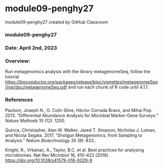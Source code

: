 # module09-penghy27
module09-penghy27 created by GitHub Classroom

### module09-penghy27
### Date: April 2nd, 2023
### Overview:
Run metagenomics analysis with the library metagenomeSeq, follow the tutorial  https://bioconductor.org/packages/release/bioc/vignettes/metagenomeSeq/inst/doc/metagenomeSeq.pdf and run each chunk of R code until 4.1.1.

### References
Paulson, Joseph N., O. Colin Stine, Héctor Corrada Bravo, and Mihai Pop. 2013. “Differential Abundance Analysis for Microbial Marker-Gene Surveys.” *Nature Methods* 10 (12): 1200.

Quince, Christopher, Alan W. Walker, Jared T. Simpson, Nicholas J. Loman, and Nicola Segata. 2017. “Shotgun Metagenomics, from Sampling to Analysis.” *Nature Biotechnology* 35 (9): 833..

Knight, R., Vrbanac, A., Taylor, B.C. et al. Best practices for analysing microbiomes. Nat Rev Microbiol 16, 410–422 (2018). https://doi.org/10.1038/s41579-018-0029-9
